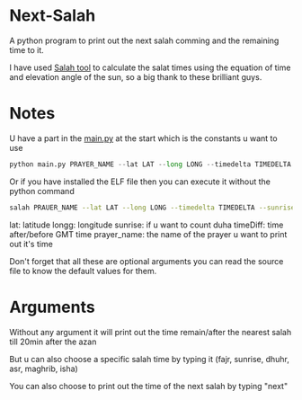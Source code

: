# Next-Salah
A python program to print out the next salah comming and the remaining time to it.

I have used [Salah tool](https://pypi.org/project/salat/) to calculate the salat times using the equation of time and elevation angle of the sun, so a big thank to these brilliant guys.

# Notes

U have a part in the [main.py](./main.py) at the start which is the constants u want to use

```py
python main.py PRAYER_NAME --lat LAT --long LONG --timedelta TIMEDELTA --sunrise 
```
Or if you have installed the ELF file then you can execute it without the python command
```bash
salah PRAUER_NAME --lat LAT --long LONG --timedelta TIMEDELTA --sunrise 
```
lat: latitude
longg: longitude
sunrise: if u want to count duha
timeDiff: time after/before GMT time
prayer_name: the name of the prayer u want to print out it's time

Don't forget that all these are optional arguments you can read the source file to know the default values for them.

# Arguments
Without any argument it will print out the time remain/after the nearest salah till 20min after the azan

But u can also choose a specific salah time by typing it (fajr, sunrise, dhuhr, asr, maghrib, isha)

You can also choose to print out the time of the next salah by typing "next"

